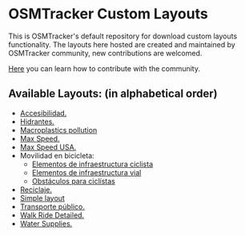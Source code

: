 # OSMTracker Custom Layouts

This is OSMTracker's default repository for download custom layouts functionality. The layouts here hosted are created and maintained by OSMTracker community, new contributions are welcomed.

[Here](https://github.com/labexp/osmtracker-android-layouts/wiki) you can learn how to contribute with the community.



## Available Layouts: (in alphabetical order)
+ [Accesibilidad.](https://github.com/labexp/osmtracker-android-layouts/blob/master/layouts/accesibilidad/README.md)
+ [Hidrantes.](https://github.com/labexp/osmtracker-android-layouts/blob/master/layouts/hidrantes/README.md)
+ [Macroplastics pollution](https://github.com/labexp/osmtracker-android-layouts/blob/master/layouts/macroplastics_pollution/README.md)
+ [Max Speed.](https://github.com/labexp/osmtracker-android-layouts/blob/master/layouts/maxspeed/README.md)
+ [Max Speed USA.](https://github.com/labexp/osmtracker-android-layouts/blob/master/layouts/maxspeed_usa/README.md)
+ Movilidad en bicicleta:
  + [Elementos de infraestructura ciclista](https://github.com/labexp/osmtracker-android-layouts/blob/master/layouts/infraestructura_ciclista/README.md)
  + [Elementos de infraestructura vial](https://github.com/labexp/osmtracker-android-layouts/blob/master/layouts/infraestructura_vial/README.md)
  + [Obstáculos para ciclístas](https://github.com/labexp/osmtracker-android-layouts/blob/master/layouts/obstáculos_para_ciclístas/README.md)
+ [Reciclaje.](https://github.com/labexp/osmtracker-android-layouts/blob/master/layouts/recycling/README.md)
+ [Simple layout](https://github.com/labexp/osmtracker-android-layouts/blob/master/layouts/simple/README.md)
+ [Transporte público.](https://github.com/labexp/osmtracker-android-layouts/blob/master/layouts/transporte_publico/README.md)
+ [Walk Ride Detailed.](https://github.com/Nick-Tallguy/osmtracker-android-layouts/blob/master/layouts/walk_ride_detailed/readme.md)
+ [Water Supplies.](https://github.com/labexp/osmtracker-android-layouts/blob/master/layouts/water_supply/README.md)

